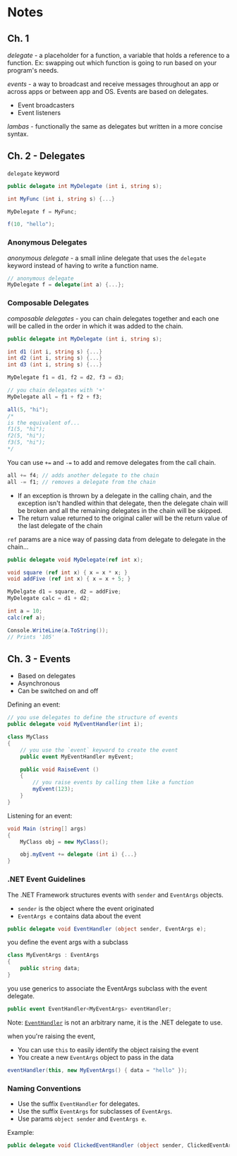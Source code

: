 
# Notes

## Ch. 1

_delegate_ - a placeholder for a function, a variable that holds a reference to a function. Ex: swapping out which function is going to run based on your program's needs. 

_events_ - a way to broadcast and receive messages throughout an app or across apps or between app and OS. Events are based on delegates. 

- Event broadcasters
- Event listeners

_lambas_ - functionally the same as delegates but written in a more concise syntax. 

## Ch. 2 - Delegates

`delegate` keyword

```C#
public delegate int MyDelegate (int i, string s);

int MyFunc (int i, string s) {...}

MyDelegate f = MyFunc;

f(10, "hello");
```

### Anonymous Delegates

_anonymous delegate_ - a small inline delegate that uses the `delegate` keyword instead of having to write a function name.

```C#
// anonymous delegate
MyDelegate f = delegate(int a) {...};
```

### Composable Delegates

_composable delegates_ - you can chain delegates together and each one will be called in the order in which it was added to the chain. 

```C#
public delegate int MyDelegate (int i, string s);

int d1 (int i, string s) {...}
int d2 (int i, string s) {...}
int d3 (int i, string s) {...}

MyDelegate f1 = d1, f2 = d2, f3 = d3;

// you chain delegates with '+'
MyDelegate all = f1 + f2 + f3;

all(5, "hi");
/*
is the equivalent of...
f1(5, "hi");
f2(5, "hi");
f3(5, "hi");
*/
```

You can use `+=` and `-=` to add and remove delegates from the call chain.

```C#
all += f4; // adds another delegate to the chain
all -= f1; // removes a delegate from the chain
```

* If an exception is thrown by a delegate in the calling chain, and the exception isn't handled within that delegate, then the delegate chain will be broken and all the remaining delegates in the chain will be skipped. 
* The return value returned to the original caller will be the return value of the last delegate of the chain

`ref` params are a nice way of passing data from delegate to delegate in the chain...

```C#
public delegate void MyDelegate(ref int x);

void square (ref int x) { x = x * x; }
void addFive (ref int x) { x = x + 5; }

MyDelgate d1 = square, d2 = addFive;
MyDelegate calc = d1 + d2;

int a = 10;
calc(ref a);

Console.WriteLine(a.ToString());
// Prints '105'
```

## Ch. 3 - Events

* Based on delegates
* Asynchronous
* Can be switched on and off

Defining an event:

```C#
// you use delegates to define the structure of events
public delegate void MyEventHandler(int i);

class MyClass 
{
	// you use the `event` keyword to create the event
	public event MyEventHandler myEvent;

	public void RaiseEvent () 
	{
		// you raise events by calling them like a function
		myEvent(123);
	}
}
```

Listening for an event:

```C#
void Main (string[] args) 
{
	MyClass obj = new MyClass();

	obj.myEvent += delegate (int i) {...}
}
```

### .NET Event Guidelines

The .NET Framework structures events with `sender` and `EventArgs` objects.

* `sender` is the object where the event originated
* `EventArgs e` contains data about the event 

```C#
public delegate void EventHandler (object sender, EventArgs e);
```

you define the event args with a subclass

```C#
class MyEventArgs : EventArgs
{
	public string data;
}
```

you use generics to associate the EventArgs subclass with the event delegate. 

```C#
public event EventHandler<MyEventArgs> eventHandler;
```

Note: [`EventHandler`](https://learn.microsoft.com/en-us/dotnet/api/system.eventhandler?view=net-8.0) is not an arbitrary name, it is the .NET delegate to use.

when you're raising the event, 

* You can use `this` to easily identify the object raising the event
* You create a new `EventArgs` object to pass in the data

```C#
eventHandler(this, new MyEventArgs() { data = "hello" });
```

### Naming Conventions

* Use the suffix `EventHandler` for delegates.
* Use the suffix `EventArgs` for subclasses of `EventArgs`.
* Use params `object sender` and `EventArgs e`.

Example: 

```C#
public delegate void ClickedEventHandler (object sender, ClickedEventArgs e);
```
